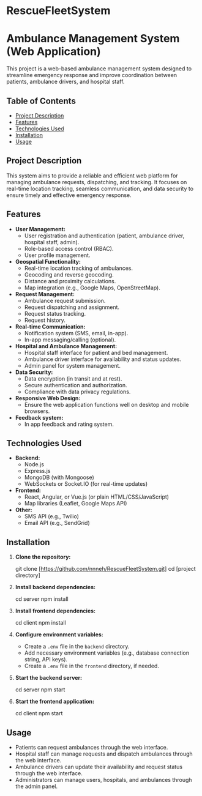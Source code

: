 # RescueFleetSystem

# Ambulance Management System (Web Application)

This project is a web-based ambulance management system designed to streamline emergency response and improve coordination between patients, ambulance drivers, and hospital staff.

## Table of Contents

* [Project Description](#project-description)
* [Features](#features)
* [Technologies Used](#technologies-used)
* [Installation](#installation)
* [Usage](#usage)


## Project Description

This system aims to provide a reliable and efficient web platform for managing ambulance requests, dispatching, and tracking. It focuses on real-time location tracking, seamless communication, and data security to ensure timely and effective emergency response.

## Features

* **User Management:**
    * User registration and authentication (patient, ambulance driver, hospital staff, admin).
    * Role-based access control (RBAC).
    * User profile management.
* **Geospatial Functionality:**
    * Real-time location tracking of ambulances.
    * Geocoding and reverse geocoding.
    * Distance and proximity calculations.
    * Map integration (e.g., Google Maps, OpenStreetMap).
* **Request Management:**
    * Ambulance request submission.
    * Request dispatching and assignment.
    * Request status tracking.
    * Request history.
* **Real-time Communication:**
    * Notification system (SMS, email, in-app).
    * In-app messaging/calling (optional).
* **Hospital and Ambulance Management:**
    * Hospital staff interface for patient and bed management.
    * Ambulance driver interface for availability and status updates.
    * Admin panel for system management.
* **Data Security:**
    * Data encryption (in transit and at rest).
    * Secure authentication and authorization.
    * Compliance with data privacy regulations.
* **Responsive Web Design:**
    * Ensure the web application functions well on desktop and mobile browsers.
* **Feedback system:**
    * In app feedback and rating system.

## Technologies Used

* **Backend:**
    * Node.js
    * Express.js
    * MongoDB (with Mongoose)
    * WebSockets or Socket.IO (for real-time updates)
* **Frontend:**
    * React, Angular, or Vue.js (or plain HTML/CSS/JavaScript)
    * Map libraries (Leaflet, Google Maps API)
* **Other:**
    * SMS API (e.g., Twilio)
    * Email API (e.g., SendGrid)

## Installation

1.  **Clone the repository:**

    git clone [https://github.com/nnneh/RescueFleetSystem.git]
    cd [project directory]


2.  **Install backend dependencies:**


    cd server
    npm install

3.  **Install frontend dependencies:**

    cd client
    npm install

4.  **Configure environment variables:**
    * Create a `.env` file in the `backend` directory.
    * Add necessary environment variables (e.g., database connection string, API keys).
    * Create a `.env` file in the `frontend` directory, if needed.

5.  **Start the backend server:**

    cd server
    npm start

6.  **Start the frontend application:**

    cd client
    npm start

## Usage

* Patients can request ambulances through the web interface.
* Hospital staff can manage requests and dispatch ambulances through the web interface.
* Ambulance drivers can update their availability and request status through the web interface.
* Administrators can manage users, hospitals, and ambulances through the admin panel.

